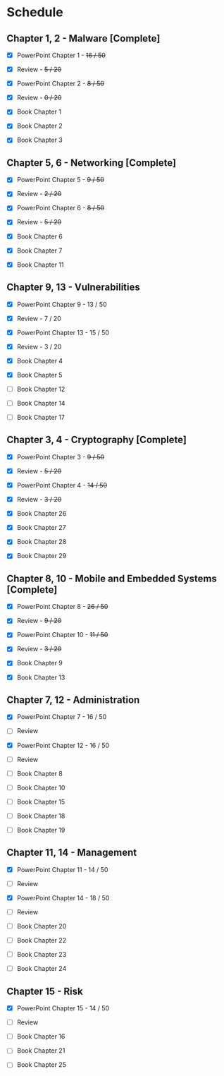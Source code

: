 # Schedule

## Chapter 1, 2 - Malware [Complete]

- [x] PowerPoint Chapter 1 - ~~16 / 50~~
- [x] Review - ~~5 / 20~~
- [x] PowerPoint Chapter 2 - ~~8 / 50~~
- [x] Review - ~~0 / 20~~

- [x] Book Chapter 1
- [x] Book Chapter 2
- [x] Book Chapter 3

## Chapter 5, 6 - Networking [Complete]

- [x] PowerPoint Chapter 5 - ~~9 / 50~~
- [x] Review - ~~2 / 20~~
- [x] PowerPoint Chapter 6 - ~~8 / 50~~
- [x] Review - ~~5 / 20~~

- [x] Book Chapter 6
- [x] Book Chapter 7
- [x] Book Chapter 11

## Chapter 9, 13 - Vulnerabilities

- [x] PowerPoint Chapter 9 - 13 / 50
- [x] Review - 7 / 20
- [x] PowerPoint Chapter 13 - 15 / 50
- [x] Review - 3 / 20

- [x] Book Chapter 4
- [x] Book Chapter 5
- [ ] Book Chapter 12
- [ ] Book Chapter 14
- [ ] Book Chapter 17

## Chapter 3, 4 - Cryptography [Complete]

- [x] PowerPoint Chapter 3 - ~~9 / 50~~
- [x] Review - ~~5 / 20~~
- [x] PowerPoint Chapter 4 - ~~14 / 50~~
- [x] Review - ~~3 / 20~~

- [x] Book Chapter 26
- [x] Book Chapter 27
- [x] Book Chapter 28
- [x] Book Chapter 29

## Chapter 8, 10 - Mobile and Embedded Systems [Complete]

- [x] PowerPoint Chapter 8 - ~~26 / 50~~
- [x] Review - ~~9 / 20~~
- [x] PowerPoint Chapter 10 - ~~11 / 50~~
- [x] Review - ~~3 / 20~~

- [x] Book Chapter 9
- [x] Book Chapter 13

## Chapter 7, 12 - Administration

- [x] PowerPoint Chapter 7 - 16 / 50
- [ ] Review
- [x] PowerPoint Chapter 12 - 16 / 50
- [ ] Review

- [ ] Book Chapter 8
- [ ] Book Chapter 10
- [ ] Book Chapter 15
- [ ] Book Chapter 18
- [ ] Book Chapter 19

## Chapter 11, 14 - Management

- [x] PowerPoint Chapter 11 - 14 / 50
- [ ] Review
- [x] PowerPoint Chapter 14 - 18 / 50
- [ ] Review

- [ ] Book Chapter 20
- [ ] Book Chapter 22
- [ ] Book Chapter 23
- [ ] Book Chapter 24

## Chapter 15 - Risk

- [x] PowerPoint Chapter 15 - 14 / 50
- [ ] Review

- [ ] Book Chapter 16
- [ ] Book Chapter 21
- [ ] Book Chapter 25
